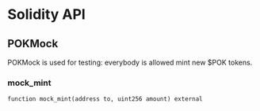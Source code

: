 # Solidity API

## POKMock

POKMock is used for testing: everybody is allowed mint new $POK tokens.

### mock_mint

```solidity
function mock_mint(address to, uint256 amount) external
```
